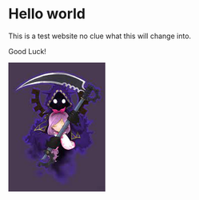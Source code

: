 <h1>Hello world</h1>
<p>This is a test website no clue what this will change into.</p>
<p>Good Luck!</p>
<img src = "ForClass1.jpeg" ></img>
